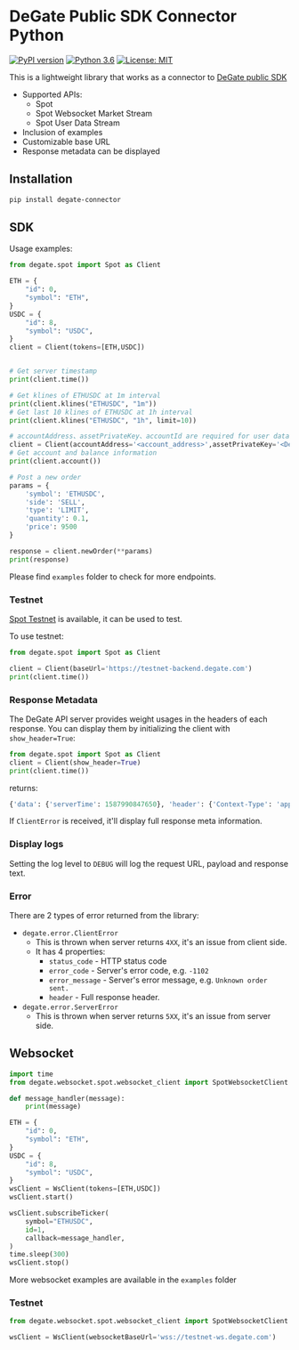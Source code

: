 # DeGate Public SDK Connector Python
[![PyPI version](https://img.shields.io/pypi/v/degate-connector)](https://pypi.python.org/pypi/degate-connector)
[![Python 3.6](https://img.shields.io/badge/python-3.6+-blue.svg)](https://www.python.org/downloads/release/python-360/)
[![License: MIT](https://img.shields.io/badge/License-MIT-yellow.svg)](https://opensource.org/licenses/MIT)

This is a lightweight library that works as a connector to [DeGate public SDK](https://api-docs.degate.com/spot)

- Supported APIs:
    - Spot
    - Spot Websocket Market Stream
    - Spot User Data Stream
- Inclusion of examples
- Customizable base URL
- Response metadata can be displayed

## Installation

```bash
pip install degate-connector
```

## SDK
Usage examples:
```python
from degate.spot import Spot as Client

ETH = {
    "id": 0,
    "symbol": "ETH",
}
USDC = {
    "id": 8,
    "symbol": "USDC",
}
client = Client(tokens=[ETH,USDC])


# Get server timestamp
print(client.time())

# Get klines of ETHUSDC at 1m interval
print(client.klines("ETHUSDC", "1m"))
# Get last 10 klines of ETHUSDC at 1h interval
print(client.klines("ETHUSDC", "1h", limit=10))

# accountAddress、assetPrivateKey、accountId are required for user data endpoints
client = Client(accountAddress='<account_address>',assetPrivateKey='<DeGate AssetPrivateKey>',accountId='<account_id>',tokens=[ETH,USDC])
# Get account and balance information
print(client.account())

# Post a new order
params = {
    'symbol': 'ETHUSDC',
    'side': 'SELL',
    'type': 'LIMIT',
    'quantity': 0.1,
    'price': 9500
}

response = client.newOrder(**params)
print(response)
```
Please find `examples` folder to check for more endpoints.

### Testnet
[Spot Testnet](https://testnet.degate.com/) is available, it can be used to test.

To use testnet:
```python
from degate.spot import Spot as Client

client = Client(baseUrl='https://testnet-backend.degate.com')
print(client.time())
```

### Response Metadata
The DeGate API server provides weight usages in the headers of each response.
You can display them by initializing the client with `show_header=True`:

```python
from degate.spot import Spot as Client
client = Client(show_header=True)
print(client.time())
```

returns:

```python
{'data': {'serverTime': 1587990847650}, 'header': {'Context-Type': 'application/json;charset=utf-8', ...}}
```

If `ClientError` is received, it'll display full response meta information.

### Display logs

Setting the log level to `DEBUG` will log the request URL, payload and response text.

### Error

There are 2 types of error returned from the library:
- `degate.error.ClientError`
    - This is thrown when server returns `4XX`, it's an issue from client side.
    - It has 4 properties:
        - `status_code` - HTTP status code
        - `error_code` - Server's error code, e.g. `-1102`
        - `error_message` - Server's error message, e.g. `Unknown order sent.`
        - `header` - Full response header. 
- `degate.error.ServerError`
    - This is thrown when server returns `5XX`, it's an issue from server side.

## Websocket
```python
import time
from degate.websocket.spot.websocket_client import SpotWebsocketClient as WsClient

def message_handler(message):
    print(message)

ETH = {
    "id": 0,
    "symbol": "ETH",
}
USDC = {
    "id": 8,
    "symbol": "USDC",
}
wsClient = WsClient(tokens=[ETH,USDC])
wsClient.start()

wsClient.subscribeTicker(
    symbol="ETHUSDC",
    id=1,
    callback=message_handler,
)
time.sleep(300)
wsClient.stop()
```
More websocket examples are available in the `examples` folder

### Testnet
```python
from degate.websocket.spot.websocket_client import SpotWebsocketClient as WsClient

wsClient = WsClient(websocketBaseUrl='wss://testnet-ws.degate.com')
```
